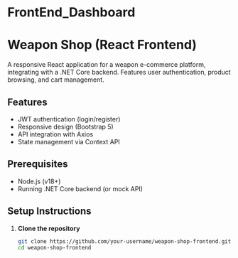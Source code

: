 # FrontEnd_Dashboard

# Weapon Shop (React Frontend)

A responsive React application for a weapon e-commerce platform, integrating with a .NET Core backend. Features user authentication, product browsing, and cart management.

## Features
- JWT authentication (login/register)
- Responsive design (Bootstrap 5)
- API integration with Axios
- State management via Context API

## Prerequisites
- Node.js (v18+)
- Running .NET Core backend (or mock API)

## Setup Instructions

1. **Clone the repository**
   ```bash
   git clone https://github.com/your-username/weapon-shop-frontend.git
   cd weapon-shop-frontend
